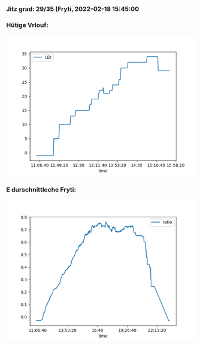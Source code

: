 ### Jitz grad: 29/35 (Fryti, 2022-02-18 15:45:00

### Hütige Vrlouf:
![Graph](Today.png)

### E durschnittleche Fryti:
![Graph](Fryti.png)